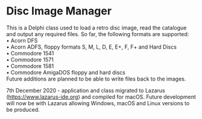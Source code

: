 # Disc Image Manager
This is a Delphi class used to load a retro disc image, read the catalogue and output any required files. So far, the following formats are supported:<br>
• Acorn DFS<br>
• Acorn ADFS, floppy formats S, M, L, D, E, E+, F, F+ and Hard Discs<br>
• Commodore 1541<br>
• Commodore 1571<br>
• Commodore 1581<br>
• Commodore AmigaDOS floppy and hard discs<br>
Future additions are planned to be able to write files back to the images.<br>

7th December 2020 - application and class migrated to Lazarus (https://www.lazarus-ide.org) and compiled for macOS. Future development will now be with Lazarus allowing Windows, macOS and Linux versions to be produced.<br>
